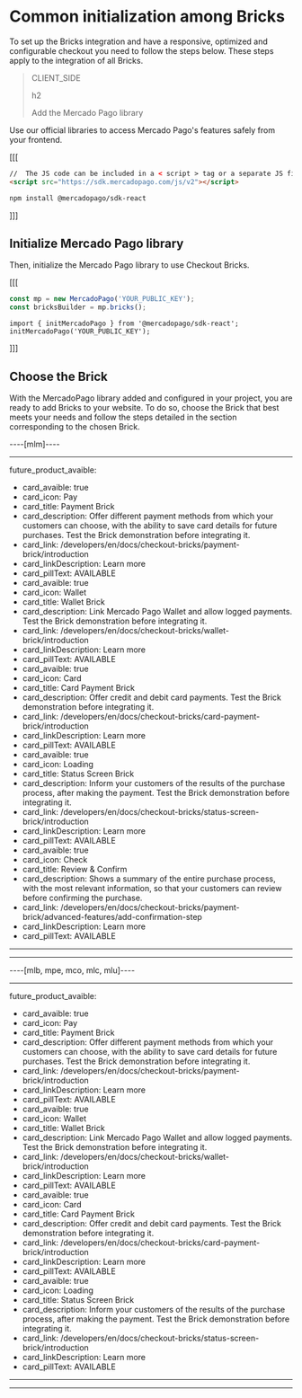 # Common initialization among Bricks

To set up the Bricks integration and have a responsive, optimized and configurable checkout you need to follow the steps below. These steps apply to the integration of all Bricks.

> CLIENT_SIDE
>
> h2
>
> Add the Mercado Pago library

Use our official libraries to access Mercado Pago's features safely from your frontend.

[[[
```html
//  The JS code can be included in a < script > tag or a separate JS file.
<script src="https://sdk.mercadopago.com/js/v2"></script>
```
```bash
npm install @mercadopago/sdk-react
```
]]]

## Initialize Mercado Pago library

Then, initialize the Mercado Pago library to use Checkout Bricks.

[[[
```Javascript
const mp = new MercadoPago('YOUR_PUBLIC_KEY');
const bricksBuilder = mp.bricks();
```
```react-jsx
import { initMercadoPago } from '@mercadopago/sdk-react';
initMercadoPago('YOUR_PUBLIC_KEY');
```
]]]

## Choose the Brick

With the MercadoPago library added and configured in your project, you are ready to add Bricks to your website. To do so, choose the Brick that best meets your needs and follow the steps detailed in the section corresponding to the chosen Brick.

----[mlm]----

---
future_product_avaible: 
 - card_avaible: true
 - card_icon: Pay
 - card_title: Payment Brick
 - card_description: Offer different payment methods from which your customers can choose, with the ability to save card details for future purchases. Test the Brick demonstration before integrating it.
 - card_link: /developers/en/docs/checkout-bricks/payment-brick/introduction
 - card_linkDescription: Learn more
 - card_pillText: AVAILABLE
 - card_avaible: true
 - card_icon: Wallet
 - card_title: Wallet Brick
 - card_description: Link Mercado Pago Wallet and allow logged payments. Test the Brick demonstration before integrating it.
 - card_link: /developers/en/docs/checkout-bricks/wallet-brick/introduction
 - card_linkDescription: Learn more
 - card_pillText: AVAILABLE
 - card_avaible: true
 - card_icon: Card
 - card_title: Card Payment Brick
 - card_description: Offer credit and debit card payments. Test the Brick demonstration before integrating it.
 - card_link: /developers/en/docs/checkout-bricks/card-payment-brick/introduction
 - card_linkDescription: Learn more
 - card_pillText: AVAILABLE
 - card_avaible: true
 - card_icon: Loading
 - card_title: Status Screen Brick
 - card_description: Inform your customers of the results of the purchase process, after making the payment. Test the Brick demonstration before integrating it.
 - card_link: /developers/en/docs/checkout-bricks/status-screen-brick/introduction
 - card_linkDescription: Learn more
 - card_pillText: AVAILABLE
 - card_avaible: true
 - card_icon: Check
 - card_title: Review & Confirm
 - card_description: Shows a summary of the entire purchase process, with the most relevant information, so that your customers can review before confirming the purchase.
 - card_link: /developers/en/docs/checkout-bricks/payment-brick/advanced-features/add-confirmation-step
 - card_linkDescription: Learn more
 - card_pillText: AVAILABLE
---

------------
----[mlb, mpe, mco, mlc, mlu]----

---
future_product_avaible: 
 - card_avaible: true
 - card_icon: Pay
 - card_title: Payment Brick
 - card_description: Offer different payment methods from which your customers can choose, with the ability to save card details for future purchases. Test the Brick demonstration before integrating it.
 - card_link: /developers/en/docs/checkout-bricks/payment-brick/introduction
 - card_linkDescription: Learn more
 - card_pillText: AVAILABLE
 - card_avaible: true
 - card_icon: Wallet
 - card_title: Wallet Brick
 - card_description: Link Mercado Pago Wallet and allow logged payments. Test the Brick demonstration before integrating it.
 - card_link: /developers/en/docs/checkout-bricks/wallet-brick/introduction
 - card_linkDescription: Learn more
 - card_pillText: AVAILABLE
 - card_avaible: true
 - card_icon: Card
 - card_title: Card Payment Brick
 - card_description: Offer credit and debit card payments. Test the Brick demonstration before integrating it.
 - card_link: /developers/en/docs/checkout-bricks/card-payment-brick/introduction
 - card_linkDescription: Learn more
 - card_pillText: AVAILABLE
 - card_avaible: true
 - card_icon: Loading
 - card_title: Status Screen Brick
 - card_description: Inform your customers of the results of the purchase process, after making the payment. Test the Brick demonstration before integrating it.
 - card_link: /developers/en/docs/checkout-bricks/status-screen-brick/introduction
 - card_linkDescription: Learn more
 - card_pillText: AVAILABLE
---

------------